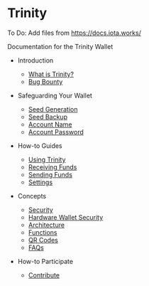 # Trinity

To Do:  Add files from https://docs.iota.works/

Documentation for the Trinity Wallet

- Introduction
  - [What is Trinity?](Introduction/WhatisTrinity.md)
  - [Bug Bounty](Introduction/bugBounty.md)

- Safeguarding Your Wallet
  - [Seed Generation](QuickStart/SeedGeneration.md)
  - [Seed Backup](QuickStart/SeedBackup.md)
  - [Account Name](QuickStart/MobileAccountName.md)
  - [Account Password](QuickStart/MobileAccountPassword.md)

- How-to Guides
  - [Using Trinity](Interact/WalletActions.md)
  - [Receiving Funds](Interact/ReceivingFunds.md)
  - [Sending Funds](Interact/SendingFunds.md)
  - [Settings](Interact/Settings.md)

- Concepts
  - [Security](Info/Security.md)
  - [Hardware Wallet Security](Info/hardware-wallet.md)
  - [Architecture](Info/components.md)
  - [Functions](Info/functions.md)
  - [QR Codes](Info/QRCodes.md)
  - [FAQs](Info/FAQs.md)

- How-to Participate 
  - [Contribute](knowledgebase/contribute.md)
